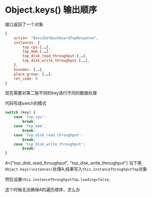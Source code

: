
# Object.keys() 输出顺序

接口返回了一个对象
```js
{
	action: "Boss2GetDashboardTopResponse",
	instances: {
		top_cpu:[,…],
		top_mem:[,…],
		top_disk_read_throughput:[,…],
		top_disk_write_throughput:[,…],
	},
	ksnodes: {,…},
	place_group: {,…},
	ret_code: 0
}
```

现在需要对第二层不同的key进行不同的数据处理

代码写成swich的模式
```js
switch (key) {
	case 'top_cpu':
		break;
	case 'top_mem':
		break;
	case 'top_disk_read_throughput':
		break;
	case 'top_disk_write_throughput':
		break;
}
```

A=["top_disk_read_throughput", "top_disk_write_throughput"]
当下用`Object.keys(instances)`处理A,结果写入`this.instanceThroughputTop`对象

然后设置`this.instanceThroughputTop.loading=false`;

这个时候无法确保A的遍历顺序，怎么办
